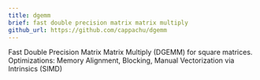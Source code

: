 ```yaml
---
title: dgemm 
brief: fast double precision matrix matrix multiply 
github_url: https://github.com/cappachu/dgemm
---
```

Fast Double Precision Matrix Matrix Multiply (DGEMM) for square matrices. Optimizations: Memory Alignment, Blocking, Manual Vectorization via Intrinsics (SIMD)
